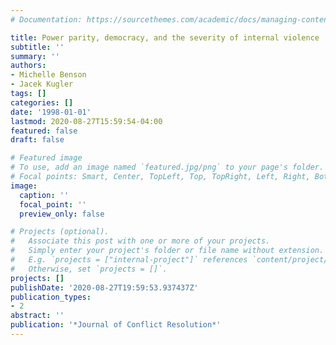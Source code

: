 ```yaml
---
# Documentation: https://sourcethemes.com/academic/docs/managing-content/

title: Power parity, democracy, and the severity of internal violence
subtitle: ''
summary: ''
authors:
- Michelle Benson
- Jacek Kugler
tags: []
categories: []
date: '1998-01-01'
lastmod: 2020-08-27T15:59:54-04:00
featured: false
draft: false

# Featured image
# To use, add an image named `featured.jpg/png` to your page's folder.
# Focal points: Smart, Center, TopLeft, Top, TopRight, Left, Right, BottomLeft, Bottom, BottomRight.
image:
  caption: ''
  focal_point: ''
  preview_only: false

# Projects (optional).
#   Associate this post with one or more of your projects.
#   Simply enter your project's folder or file name without extension.
#   E.g. `projects = ["internal-project"]` references `content/project/deep-learning/index.md`.
#   Otherwise, set `projects = []`.
projects: []
publishDate: '2020-08-27T19:59:53.937437Z'
publication_types:
- 2
abstract: ''
publication: '*Journal of Conflict Resolution*'
---
```

